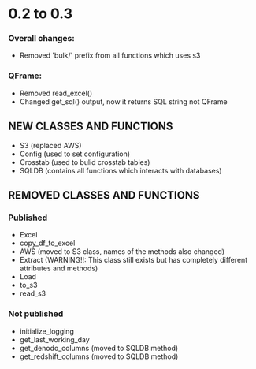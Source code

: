 # 0.2 to 0.3

### Overall changes:
- Removed 'bulk/' prefix from all functions which uses s3 

### QFrame:
- Removed read_excel()
- Changed get_sql() output, now it returns SQL string not QFrame

## NEW CLASSES AND FUNCTIONS
- S3 (replaced AWS)
- Config (used to set configuration)
- Crosstab (used to bulid crosstab tables)
- SQLDB (contains all functions which interacts with databases)

## REMOVED CLASSES AND FUNCTIONS
### Published
- Excel
- copy_df_to_excel
- AWS (moved to S3 class, names of the methods also changed)
- Extract (WARNING!!: This class still exists but has completely different attributes and methods)
- Load
- to_s3
- read_s3

### Not published
- initialize_logging
- get_last_working_day
- get_denodo_columns (moved to SQLDB method)
- get_redshift_columns (moved to SQLDB method)
